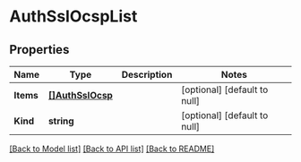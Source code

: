 # AuthSslOcspList

## Properties
Name | Type | Description | Notes
------------ | ------------- | ------------- | -------------
**Items** | [**[]AuthSslOcsp**](auth_sslOcsp.md) |  | [optional] [default to null]
**Kind** | **string** |  | [optional] [default to null]

[[Back to Model list]](../README.md#documentation-for-models) [[Back to API list]](../README.md#documentation-for-api-endpoints) [[Back to README]](../README.md)



